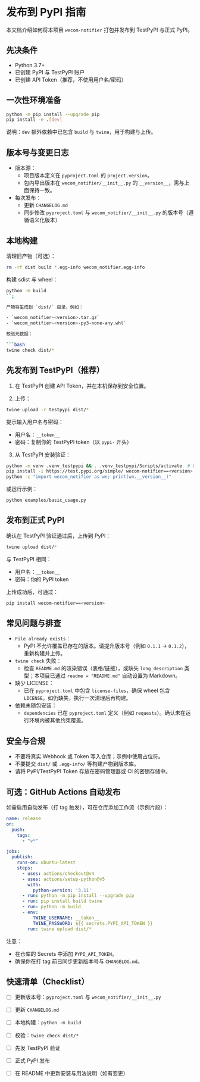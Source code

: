 # 发布到 PyPI 指南

本文档介绍如何将本项目 `wecom-notifier` 打包并发布到 TestPyPI 与正式 PyPI。

## 先决条件

- Python 3.7+
- 已创建 PyPI 与 TestPyPI 账户
- 已创建 API Token（推荐，不使用用户名/密码）

## 一次性环境准备

```bash
python -m pip install --upgrade pip
pip install -e .[dev]
```

说明：`dev` 额外依赖中已包含 `build` 与 `twine`，用于构建与上传。

## 版本号与变更日志

- 版本源：
  - 项目版本定义在 `pyproject.toml` 的 `project.version`。
  - 包内导出版本在 `wecom_notifier/__init__.py` 的 `__version__`，需与上面保持一致。
- 每次发布：
  - 更新 `CHANGELOG.md`
  - 同步修改 `pyproject.toml` 与 `wecom_notifier/__init__.py` 的版本号（遵循语义化版本）

## 本地构建

清理旧产物（可选）：

```bash
rm -rf dist build *.egg-info wecom_notifier.egg-info
```

构建 sdist 与 wheel：

```bash
python -m build
``;

产物将生成到 `dist/` 目录，例如：

- `wecom_notifier-<version>.tar.gz`
- `wecom_notifier-<version>-py3-none-any.whl`

校验元数据：

```bash
twine check dist/*
```

## 先发布到 TestPyPI（推荐）

1) 在 TestPyPI 创建 API Token，并在本机保存到安全位置。

2) 上传：

```bash
twine upload -r testpypi dist/*
```

提示输入用户名与密码：

- 用户名：`__token__`
- 密码：复制你的 TestPyPI token（以 `pypi-` 开头）

3) 从 TestPyPI 安装验证：

```bash
python -m venv .venv_testpypi && . .venv_testpypi/Scripts/activate  # Windows PowerShell
pip install -i https://test.pypi.org/simple/ wecom-notifier==<version>
python -c "import wecom_notifier as wn; print(wn.__version__)"
```

或运行示例：

```bash
python examples/basic_usage.py
```

## 发布到正式 PyPI

确认在 TestPyPI 验证通过后，上传到 PyPI：

```bash
twine upload dist/*
```

与 TestPyPI 相同：

- 用户名：`__token__`
- 密码：你的 PyPI token

上传成功后，可通过：

```bash
pip install wecom-notifier==<version>
```

## 常见问题与排查

- `File already exists`：
  - PyPI 不允许覆盖已存在的版本。请提升版本号（例如 `0.1.1` -> `0.1.2`），重新构建并上传。
- `twine check` 失败：
  - 检查 `README.md` 的渲染错误（表格/链接），或缺失 `long_description` 类型；本项目已通过 `readme = "README.md"` 自动设置为 Markdown。
- 缺少 LICENSE：
  - 已在 `pyproject.toml` 中包含 `license-files`，确保 wheel 包含 `LICENSE`。如仍缺失，执行一次清理后再构建。
- 依赖未随包安装：
  - `dependencies` 已在 `pyproject.toml` 定义（例如 `requests`）。确认未在运行环境内被其他约束覆盖。

## 安全与合规

- 不要将真实 Webhook 或 Token 写入仓库；示例中使用占位符。
- 不要提交 `dist/` 或 `.egg-info/` 等构建产物到版本库。
- 请将 PyPI/TestPyPI Token 存放在密码管理器或 CI 的密钥存储中。

## 可选：GitHub Actions 自动发布

如需启用自动发布（打 tag 触发），可在仓库添加工作流（示例片段）：

```yaml
name: release
on:
  push:
    tags:
      - "v*"

jobs:
  publish:
    runs-on: ubuntu-latest
    steps:
      - uses: actions/checkout@v4
      - uses: actions/setup-python@v5
        with:
          python-version: '3.11'
      - run: python -m pip install --upgrade pip
      - run: pip install build twine
      - run: python -m build
      - env:
          TWINE_USERNAME: __token__
          TWINE_PASSWORD: ${{ secrets.PYPI_API_TOKEN }}
        run: twine upload dist/*
```

注意：

- 在仓库的 Secrets 中添加 `PYPI_API_TOKEN`。
- 确保你在打 tag 前已同步更新版本号与 `CHANGELOG.md`。

## 快速清单（Checklist）

- [ ] 更新版本号：`pyproject.toml` 与 `wecom_notifier/__init__.py`
- [ ] 更新 `CHANGELOG.md`
- [ ] 本地构建：`python -m build`
- [ ] 校验：`twine check dist/*`
- [ ] 先发 TestPyPI 验证
- [ ] 正式 PyPI 发布
- [ ] 在 README 中更新安装与用法说明（如有变更）

